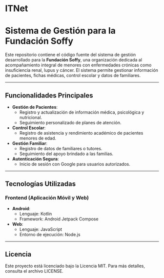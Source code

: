 # ITNet

# Sistema de Gestión para la Fundación Soffy

Este repositorio contiene el código fuente del sistema de gestión desarrollado para la **Fundación Soffy**, una organización dedicada al acompañamiento integral de menores con enfermedades crónicas como insuficiencia renal, lupus y cáncer. El sistema permite gestionar información de pacientes, fichas médicas, control escolar y datos de familiares.

---

## **Funcionalidades Principales**

- **Gestión de Pacientes**:
  - Registro y actualización de información médica, psicológica y nutricional.
  - Seguimiento personalizado de planes de atención.
- **Control Escolar**:
  - Registro de asistencia y rendimiento académico de pacientes menores de edad.
- **Gestión Familiar**:
  - Registro de datos de familiares o tutores.
  - Seguimiento del apoyo brindado a las familias.
- **Autenticación Segura**:
  - Inicio de sesión con Google para usuarios autorizados.

---

## **Tecnologías Utilizadas**

### Frontend (Aplicación Móvil y Web)
- **Android**:
  - Lenguaje: Kotlin
  - Framework: Android Jetpack Compose
- **Web**:
  - Lenguaje: JavaScript
  - Entorno de ejecución: Node.js

---

## Licencia
Este proyecto está licenciado bajo la Licencia MIT. Para más detalles, consulta el archivo LICENSE.
